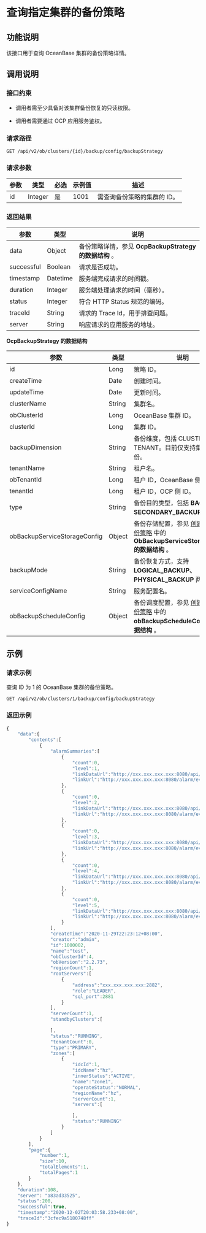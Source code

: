 查询指定集群的备份策略 
================================



功能说明 
-------------------------

该接口用于查询 OceanBase 集群的备份策略详情。

调用说明 
-------------------------

### 接口约束 

* 调用者需至少具备对该集群备份恢复的只读权限。

  

* 调用者需要通过 OCP 应用服务鉴权。

  




### 请求路径 

`GET /api/v2/ob/clusters/{id}/backup/config/backupStrategy`

### 请求参数 



| 参数 |   类型    | 必选 | 示例值  |       描述        |
|----|---------|----|------|-----------------|
| id | Integer | 是  | 1001 | 需查询备份策略的集群的 ID。 |



### 返回结果 



|     参数     |    类型    |                              说明                              |
|------------|----------|--------------------------------------------------------------|
| data       | Object   | 备份策略详情，参见 **OcpBackupStrategy**  **的数据结构** 。 |
| successful | Boolean  | 请求是否成功。                                                      |
| timestamp  | Datetime | 服务端完成请求的时间戳。                                                 |
| duration   | Integer  | 服务端处理请求的时间（毫秒）。                                              |
| status     | Integer  | 符合 HTTP Status 规范的编码。                                        |
| traceId    | String   | 请求的 Trace Id，用于排查问题。                                         |
| server     | String   | 响应请求的应用服务的地址。                                                |



**OcpBackupStrategy 的数据结构** 


|               参数                |   类型   |                                                       说明                                                       |
|---------------------------------|--------|----------------------------------------------------------------------------------------------------------------|
| id                              | Long   | 策略 ID。                                                                                                         |
| createTime                      | Date   | 创建时间。                                                                                                          |
| updateTime                      | Date   | 更新时间。                                                                                                          |
| clusterName                     | String | 集群名。                                                                                                           |
| obClusterId                     | Long   | OceanBase 集群 ID。                                                                                                      |
| clusterId                       | Long   | 集群 ID。                                                                                                         |
| backupDimension | String | 备份维度，包括 CLUSTER，TENANT。目前仅支持集群级备份。                                                                             |
| tenantName                      | String | 租户名。                                                                                                           |
| obTenantId                      | Long   | 租户 ID，OceanBase 侧 ID。                                                                                                 |
| tenantId                        | Long   | 租户 ID，OCP 侧 ID。                                                                                                |
| type                            | String | 备份目的类型，包括 **BACKUP、SECONDARY_BACKUP** 。                                                                        |
| obBackupServiceStorageConfig    | Object | 备份存储配置，参见 [创建集群的备份策略](200.create-a-backup-policy-for-the-cluster-1.md) 中的 **ObBackupServiceStorageConfig 的数据结构** 。 |
| backupMode      | String | 备份恢复方式，支持 **LOGICAL_BACKUP、**  **PHYSICAL_BACKUP** 两种。                                         |
| serviceConfigName               | String | 服务配置名。                                                                                                         |
| obBackupScheduleConfig          | Object | 备份调度配置，参见 [创建集群的备份策略](200.create-a-backup-policy-for-the-cluster-1.md) 中的 **obBackupScheduleConfig 的数据结构** 。       |



示例 
-----------------------

### 请求示例 

查询 ID 为 1 的 OceanBase 集群的备份策略。

`GET /api/v2/ob/clusters/1/backup/config/backupStrategy`

### 返回示例 

```javascript
{
    "data":{
        "contents":[
            {
                "alarmSummaries":[
                    {
                        "count":0,
                        "level":1,
                        "linkDataUrl":"http://xxx.xxx.xxx.xxx:8080/api/v2/alarm/alarms?isSubscribedByMe=false&page=1&size=10&level=1&category=OB&status=Active&obCluster=test",
                        "linkUrl":"http://xxx.xxx.xxx.xxx:8080/alarm/event?isSubscribedByMe=false&page=1&size=10&level=1&category=OB&status=Active&obCluster=test"
                    },
                    {
                        "count":0,
                        "level":2,
                        "linkDataUrl":"http://xxx.xxx.xxx.xxx:8080/api/v2/alarm/alarms?isSubscribedByMe=false&page=1&size=10&level=2&category=OB&status=Active&obCluster=test",
                        "linkUrl":"http://xxx.xxx.xxx.xxx:8080/alarm/event?isSubscribedByMe=false&page=1&size=10&level=2&category=OB&status=Active&obCluster=test"
                    },
                    {
                        "count":0,
                        "level":3,
                        "linkDataUrl":"http://xxx.xxx.xxx.xxx:8080/api/v2/alarm/alarms?isSubscribedByMe=false&page=1&size=10&level=3&category=OB&status=Active&obCluster=test",
                        "linkUrl":"http://xxx.xxx.xxx.xxx:8080/alarm/event?isSubscribedByMe=false&page=1&size=10&level=3&category=OB&status=Active&obCluster=test"
                    },
                    {
                        "count":0,
                        "level":4,
                        "linkDataUrl":"http://xxx.xxx.xxx.xxx:8080/api/v2/alarm/alarms?isSubscribedByMe=false&page=1&size=10&level=4&category=OB&status=Active&obCluster=test",
                        "linkUrl":"http://xxx.xxx.xxx.xxx:8080/alarm/event?isSubscribedByMe=false&page=1&size=10&level=4&category=OB&status=Active&obCluster=test"
                    },
                    {
                        "count":0,
                        "level":5,
                        "linkDataUrl":"http://xxx.xxx.xxx.xxx:8080/api/v2/alarm/alarms?isSubscribedByMe=false&page=1&size=10&level=5&category=OB&status=Active&obCluster=test",
                        "linkUrl":"http://xxx.xxx.xxx.xxx:8080/alarm/event?isSubscribedByMe=false&page=1&size=10&level=5&category=OB&status=Active&obCluster=test"
                    }
                ],
                "createTime":"2020-11-29T22:23:12+08:00",
                "creator":"admin",
                "id":1000002,
                "name":"test",
                "obClusterId":4,
                "obVersion":"2.2.73",
                "regionCount":1,
                "rootServers":[
                    {
                        "address":"xxx.xxx.xxx.xxx:2882",
                        "role":"LEADER",
                        "sql_port":2881
                    }
                ],
                "serverCount":1,
                "standbyClusters":[

                ],
                "status":"RUNNING",
                "tenantCount":0,
                "type":"PRIMARY",
                "zones":[
                    {
                        "idcId":1,
                        "idcName":"hz",
                        "innerStatus":"ACTIVE",
                        "name":"zone1",
                        "operateStatus":"NORMAL",
                        "regionName":"hz",
                        "serverCount":1,
                        "servers":[

                        ],
                        "status":"RUNNING"
                    }
                ]
            }
        ],
        "page":{
            "number":1,
            "size":10,
            "totalElements":1,
            "totalPages":1
        }
    },
    "duration":108,
    "server": "a83ad33525",
    "status":200,
    "successful":true,
    "timestamp":"2020-12-02T20:03:58.233+08:00",
    "traceId":"3cfec9a5180748ff"
}
```


